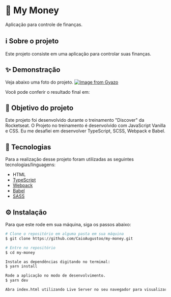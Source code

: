 # 💸 My Money
Aplicação para controle de finanças.

## ℹ️ Sobre o projeto 
Este projeto consiste em uma aplicação para controlar suas finanças.

## ✨ Demonstração
Veja abaixo uma foto do projeto.
[![Image from Gyazo](https://i.gyazo.com/b74b66ad9b137df6892a79839d5631e7.png)](https://gyazo.com/b74b66ad9b137df6892a79839d5631e7)

Você pode conferir o resultado final em: 


## 🎯 Objetivo do projeto
Este projeto foi desenvolvido durante o treinamento "Discover" da Rocketseat. O Projeto no treinamento é desenvolvido com JavaScript Vanilla e CSS.
Eu me desafiei em desenvolver TypeScript, SCSS, Webpack e Babel.

## 📝 Tecnologias 
Para a realização desse projeto foram utilizadas as seguintes tecnologias/linguagens: 
- HTML
- [TypeScript](https://www.typescriptlang.org/) 
- [Webpack](https://webpack.js.org/)
- [Babel](https://babeljs.io/)
- [SASS](https://sass-lang.com/)

## ⚙️ Instalação
Para que este rode em sua máquina, siga os passos abaixo:

```bash
# Clone o repositório em alguma pasta em sua máquina
$ git clone https://github.com/CaioAugustoo/my-money.git

# Entre no repositório
$ cd my-money

Instale as dependências digitando no termimal:
$ yarn install

Rode a aplicação no modo de desenvolvimento.
$ yarn dev

Abra index.html utilizando Live Server no seu navegador para visualizar o projeto
```
